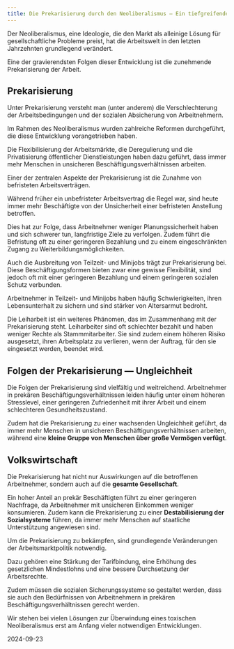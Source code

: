 ```yaml
---  
title: Die Prekarisierung durch den Neoliberalismus – Ein tiefgreifender Wandel der Arbeitswelt
---
```

Der Neoliberalismus, eine Ideologie, die den Markt als alleinige Lösung für gesellschaftliche Probleme preist, hat die Arbeitswelt in den letzten Jahrzehnten grundlegend verändert. 

Eine der gravierendsten Folgen dieser Entwicklung ist die zunehmende Prekarisierung der Arbeit.

## Prekarisierung

Unter Prekarisierung versteht man (unter anderem) die Verschlechterung der Arbeitsbedingungen und der sozialen Absicherung von Arbeitnehmern. 

Im Rahmen des Neoliberalismus wurden zahlreiche Reformen durchgeführt, die diese Entwicklung vorangetrieben haben. 

Die Flexibilisierung der Arbeitsmärkte, die Deregulierung und die Privatisierung öffentlicher Dienstleistungen haben dazu geführt, dass immer mehr Menschen in unsicheren Beschäftigungsverhältnissen arbeiten.

Einer der zentralen Aspekte der Prekarisierung ist die Zunahme von befristeten Arbeitsverträgen. 

Während früher ein unbefristeter Arbeitsvertrag die Regel war, sind heute immer mehr Beschäftigte von der Unsicherheit einer befristeten Anstellung betroffen. 

Dies hat zur Folge, dass Arbeitnehmer weniger Planungssicherheit haben und sich schwerer tun, langfristige Ziele zu verfolgen. Zudem führt die Befristung oft zu einer geringeren Bezahlung und zu einem eingeschränkten Zugang zu Weiterbildungsmöglichkeiten.

Auch die Ausbreitung von Teilzeit- und Minijobs trägt zur Prekarisierung bei. Diese Beschäftigungsformen bieten zwar eine gewisse Flexibilität, sind jedoch oft mit einer geringeren Bezahlung und einem geringeren sozialen Schutz verbunden. 

Arbeitnehmer in Teilzeit- und Minijobs haben häufig Schwierigkeiten, ihren Lebensunterhalt zu sichern und sind stärker von Altersarmut bedroht.

Die Leiharbeit ist ein weiteres Phänomen, das im Zusammenhang mit der Prekarisierung steht. Leiharbeiter sind oft schlechter bezahlt und haben weniger Rechte als Stammmitarbeiter. Sie sind zudem einem höheren Risiko ausgesetzt, ihren Arbeitsplatz zu verlieren, wenn der Auftrag, für den sie eingesetzt werden, beendet wird.

## Folgen der Prekarisierung — Ungleichheit 

Die Folgen der Prekarisierung sind vielfältig und weitreichend. Arbeitnehmer in prekären Beschäftigungsverhältnissen leiden häufig unter einem höheren Stresslevel, einer geringeren Zufriedenheit mit ihrer Arbeit und einem schlechteren Gesundheitszustand. 

Zudem hat die Prekarisierung zu einer wachsenden Ungleichheit geführt, da immer mehr Menschen in unsicheren Beschäftigungsverhältnissen arbeiten, während eine **kleine Gruppe von Menschen über große Vermögen verfügt**.

## Volkswirtschaft

Die Prekarisierung hat nicht nur Auswirkungen auf die betroffenen Arbeitnehmer, sondern auch auf die **gesamte Gesellschaft**. 

Ein hoher Anteil an prekär Beschäftigten führt zu einer geringeren Nachfrage, da Arbeitnehmer mit unsicheren Einkommen weniger konsumieren. Zudem kann die Prekarisierung zu einer **Destabilisierung der Sozialsysteme** führen, da immer mehr Menschen auf staatliche Unterstützung angewiesen sind.

Um die Prekarisierung zu bekämpfen, sind grundlegende Veränderungen der Arbeitsmarktpolitik notwendig. 

Dazu gehören eine Stärkung der Tarifbindung, eine Erhöhung des gesetzlichen Mindestlohns und eine bessere Durchsetzung der Arbeitsrechte. 

Zudem müssen die sozialen Sicherungssysteme so gestaltet werden, dass sie auch den Bedürfnissen von Arbeitnehmern in prekären Beschäftigungsverhältnissen gerecht werden.

Wir stehen bei vielen Lösungen zur Überwindung eines toxischen Neoliberalismus erst am Anfang vieler notwendigen Entwicklungen. 

2024-09-23
